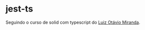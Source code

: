 # jest-ts
Seguindo o curso de solid com typescript do [Luiz Otávio Miranda](https://www.udemy.com/course/curso-de-javascript-moderno-do-basico-ao-avancado/).
